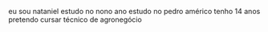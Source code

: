 eu sou nataniel
estudo no nono ano
estudo no pedro américo
tenho 14 anos
pretendo cursar técnico de agronegócio
